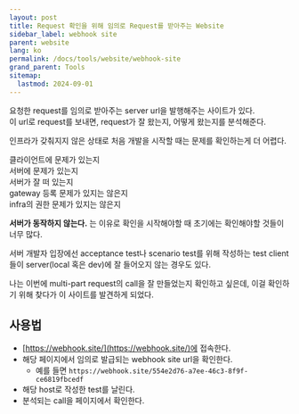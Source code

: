 ```yaml
---
layout: post
title: Request 확인을 위해 임의로 Request를 받아주는 Website
sidebar_label: webhook site
parent: website
lang: ko
permalink: /docs/tools/website/webhook-site
grand_parent: Tools
sitemap:
  lastmod: 2024-09-01
---
```


요청한 request를 임의로 받아주는 server url을 발행해주는 사이트가 있다.  
이 url로 request를 보내면, request가 잘 왔는지, 어떻게 왔는지를 분석해준다.  


인프라가 갖춰지지 않은 상태로 처음 개발을 시작할 때는 문제를 확인하는게 더 어렵다.

클라이언트에 문제가 있는지  
서버에 문제가 있는지  
서버가 잘 떠 있는지  
gateway 등록 문제가 있지는 않은지    
infra의 권한 문제가 있지는 않은지  

**서버가 동작하지 않는다.** 는 이유로 확인을 시작해야할 때 초기에는 확인해야할 것들이 너무 많다.  

서버 개발자 입장에선 acceptance test나 scenario test를 위해 작성하는 test client 들이 server(local 혹은 dev)에 잘 들어오지 않는 경우도 있다.  

나는 이번에 multi-part request의 call을 잘 만들었는지 확인하고 싶은데, 이걸 확인하기 위해 찾다가 이 사이트를 발견하게 되었다.

## 사용법

- [https://webhook.site/](https://webhook.site/)에 접속한다.
- 해당 페이지에서 임의로 발급되는 webhook site url을 확인한다.
  - 예를 들면 `https://webhook.site/554e2d76-a7ee-46c3-8f9f-ce6819fbcedf`
- 해당 host로 작성한 test를 날린다.
- 분석되는 call을 페이지에서 확인한다.
